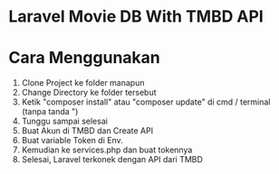 # Laravel Movie DB With TMBD API

# Cara Menggunakan
1. Clone Project ke folder manapun
2. Change Directory ke folder tersebut
3. Ketik "composer install" atau "composer update" di cmd / terminal (tanpa tanda ")
4. Tunggu sampai selesai
5. Buat Akun di TMBD dan Create API
6. Buat variable Token di Env.
7. Kemudian ke services.php dan buat tokennya
8. Selesai, Laravel terkonek dengan API dari TMBD